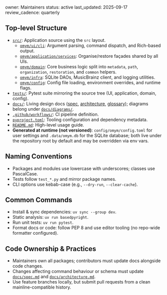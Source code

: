 owner: Maintainers
status: active
last_updated: 2025-09-17
review_cadence: quarterly

## Top-level Structure
- [`src/`](../src): Application source using the `src` layout.
  - [`omym/ui/cli`](../src/omym/ui/cli): Argument parsing, command dispatch, and Rich-based output.
  - [`omym/application/services`](../src/omym/application/services): Organise/restore façades shared by all UIs.
  - [`omym/domain`](../src/omym/domain): Core business logic split into `metadata`, `path`, `organization`, `restoration`, and `common` helpers.
  - [`omym/infra`](../src/omym/infra): SQLite DAOs, MusicBrainz client, and logging utilities.
  - [`omym/config`](../src/omym/config): Config file loading, environment overrides, and runtime flags.
- [`tests/`](../tests): Pytest suite mirroring the source tree (UI, application, domain, config).
- [`docs/`](./): Living design docs ([spec](spec.md), [architecture](architecture.md), [glossary](glossary.md)); diagrams belong under [`docs/diagrams/`](diagrams/).
- [`.github/workflows/`](../.github/workflows): CI pipeline definition.
- [`pyproject.toml`](../pyproject.toml): Tooling configuration and dependency metadata.
- [`README.md`](../README.md): High-level usage guide.
- **Generated at runtime (not versioned)**: `config/omym/config.toml` for user settings and `.data/omym.db` for the SQLite database; both live under the repository root by default and may be overridden via env vars.

## Naming Conventions
- Packages and modules use lowercase with underscores; classes use PascalCase.
- Tests follow `test_*.py` and mirror package names.
- CLI options use kebab-case (e.g., `--dry-run`, `--clear-cache`).

## Common Commands
- Install & sync dependencies: `uv sync --group dev`.
- Static analysis: `uv run basedpyright`.
- Run unit tests: `uv run pytest`.
- Format docs or code: follow PEP 8 and use editor tooling (no repo-wide formatter configured).

## Code Ownership & Practices
- Maintainers own all packages; contributors must update docs alongside code changes.
- Changes affecting command behaviour or schema must update [`docs/spec.md`](spec.md) and [`docs/architecture.md`](architecture.md).
- Use feature branches locally, but submit pull requests from a clean mainline-compatible history.
